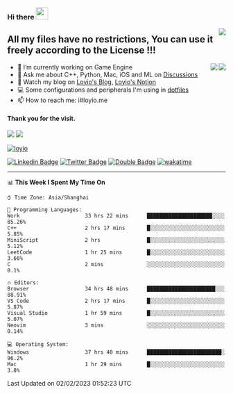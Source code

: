 <h3 align="left">Hi there <img src="https://media.giphy.com/media/hvRJCLFzcasrR4ia7z/giphy.gif" width="28"></h3>
<a align="right" href="https://github.com/loyio/loyio/blob/master/STAR/README.md"><img align="right" src="https://img.shields.io/badge/LOYIO-STAR-green" /></a>

## All my files have no restrictions, You can use it freely according to the License !!!

<a href="https://github.com/loyio#gh-light-mode-only">
     <img align="right"  src="https://loy-readme.vercel.app/api/top-langs/?username=loyio&langs_count=6&hide=css,html,jupyter%20notebook" />
</a>

<a href="https://github.com/loyio#gh-dark-mode-only">
  <img align="right"  src="https://loy-readme.vercel.app/api/top-langs/?username=loyio&langs_count=6&theme=slateorange&hide=css,html,jupyter%20notebook" />
</a>



- 🔭 I’m currently working on Game Engine
- 💬 Ask me about C++, Python, Mac, iOS and ML on [Discussions](https://github.com/loyio/blog/discussions)
- 📔 Watch my blog on [Loyio's Blog](https://loyio.me), [Loyio's Notion](https://loyio.notion.site/loyio/Loyio-s-Dashboard-2f56bd29222a445ea9d9e8802a1ac83b)
- 💻 Some configurations and peripherals I'm using in [dotfiles](https://github.com/loyio/dotfiles)
- 📫 How to reach me: i#loyio.me


#### Thank you for the visit.
<img src="http://profile-counter.glitch.me/loyio/count.svg" />

<img src="https://loy-readme.vercel.app/api?username=loyio&show_icons=true&hide=stars&include_all_commits=true&hide_title=true&theme=slateorange" />

     

[![loyio](https://github-profile-trophy.vercel.app/?username=loyio&theme=onedark&column=4)](https://github.com/loyio)

[![Linkedin Badge](https://img.shields.io/badge/-@loyio-0077b5?style=flat-square&logo=Linkedin&logoColor=white&labelColor=0077b5&link=https://www.linkedin.com/in/loyio-hex-363172158/)](https://www.linkedin.com/in/loyio-hex-363172158/)
[![Twitter Badge](https://img.shields.io/badge/-@loyiome-1ca0f1?style=flat-square&labelColor=1ca0f1&logo=twitter&logoColor=white&link=https://twitter.com/loyiome)](https://twitter.com/loyiome)
[![Double Badge](https://img.shields.io/badge/@loyio-007722?style=flat&logo=Douban&logoColor=white)](https://www.douban.com/people/susmote)
[![wakatime](https://wakatime.com/badge/user/c0ddc104-5a20-41d1-ab9a-c4d9ea20a4d9.svg)](https://wakatime.com/@c0ddc104-5a20-41d1-ab9a-c4d9ea20a4d9)

-------
<!--START_SECTION:waka-->
📊 **This Week I Spent My Time On** 

```text
⌚︎ Time Zone: Asia/Shanghai

💬 Programming Languages: 
Work                     33 hrs 22 mins      █████████████████████░░░░   85.26% 
C++                      2 hrs 17 mins       █░░░░░░░░░░░░░░░░░░░░░░░░   5.85% 
MiniScript               2 hrs               █░░░░░░░░░░░░░░░░░░░░░░░░   5.12% 
LeetCode                 1 hr 25 mins        █░░░░░░░░░░░░░░░░░░░░░░░░   3.66% 
C                        2 mins              ░░░░░░░░░░░░░░░░░░░░░░░░░   0.1%

🔥 Editors: 
Browser                  34 hrs 48 mins      ██████████████████████░░░   88.91% 
VS Code                  2 hrs 17 mins       █░░░░░░░░░░░░░░░░░░░░░░░░   5.87% 
Visual Studio            1 hr 59 mins        █░░░░░░░░░░░░░░░░░░░░░░░░   5.07% 
Neovim                   3 mins              ░░░░░░░░░░░░░░░░░░░░░░░░░   0.14%

💻 Operating System: 
Windows                  37 hrs 40 mins      ████████████████████████░   96.2% 
Mac                      1 hr 29 mins        █░░░░░░░░░░░░░░░░░░░░░░░░   3.8%

```


 Last Updated on 02/02/2023 01:52:23 UTC
<!--END_SECTION:waka-->

